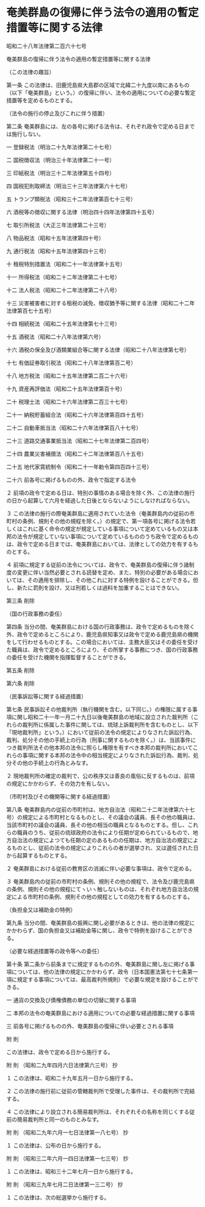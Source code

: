 # 奄美群島の復帰に伴う法令の適用の暫定措置等に関する法律

昭和二十八年法律第二百六十七号

奄美群島の復帰に伴う法令の適用の暫定措置等に関する法律

（この法律の趣旨）

第一条 この法律は、旧鹿児島県大島郡の区域で北緯二十九度以南にあるもの（以下「奄美群島」という。）の復帰に伴い、法令の適用についての必要な暫定措置等を定めるものとする。

（法令の施行の停止及びこれに伴う措置）

第二条 奄美群島には、左の各号に掲げる法令は、それぞれ政令で定める日までは施行しない。

一 登録税法（明治二十九年法律第二十七号）

二 国税徴収法（明治三十年法律第二十一号）

三 印紙税法（明治三十二年法律第五十四号）

四 国税犯則取締法（明治三十三年法律第六十七号）

五 トランプ類税法（昭和三十二年法律第百七十三号）

六 酒税等の徴収に関する法律（明治四十四年法律第四十五号）

七 取引所税法（大正三年法律第二十三号）

八 物品税法（昭和十五年法律第四十号）

九 通行税法（昭和十五年法律第四十三号）

十 租税特別措置法（昭和二十一年法律第十五号）

十一 所得税法（昭和二十二年法律第二十七号）

十二 法人税法（昭和二十二年法律第二十八号）

十三 災害被害者に対する租税の減免、徴収猶予等に関する法律（昭和二十二年法律第百七十五号）

十四 相続税法（昭和二十五年法律第七十三号）

十五 酒税法（昭和二十八年法律第六号）

十六 酒税の保全及び酒類業組合等に関する法律（昭和二十八年法律第七号）

十七 有価証券取引税法（昭和二十八年法律第百二号）

十八 地方税法（昭和二十五年法律第二百二十六号）

十九 資産再評価法（昭和二十五年法律第百十号）

二十 税理士法（昭和二十六年法律第二百三十七号）

二十一 納税貯蓄組合法（昭和二十六年法律第百四十五号）

二十二 自動車抵当法（昭和二十六年法律第百八十七号）

二十三 道路交通事業抵当法（昭和二十七年法律第二百四号）

二十四 農業災害補償法（昭和二十二年法律第百八十五号）

二十五 地代家賃統制令（昭和二十一年勅令第四百四十三号）

二十六 前各号に掲げるものの外、政令で指定する法令

２ 前項の政令で定める日は、特別の事情のある場合を除く外、この法律の施行の日から起算して六月を経過した日後とならないようにしなければならない。

３ この法律の施行の際奄美群島に適用されていた法令（奄美群島内の従前の市町村の条例、規則その他の規程を除く。）の規定で、第一項各号に掲げる法令若しくはこれに基く命令の規定が規定している事項について定めているもの又は本邦の法令が規定していない事項について定めているもののうち政令で定めるものは、政令で定める日までは、奄美群島においては、法律としての効力を有するものとする。

４ 前項に規定する従前の法令については、政令で、奄美群島の復帰に伴う諸制度の変更に伴い当然必要とされる読替を定め、また、特別の必要がある場合においては、その適用を排除し、その他これに対する特例を設けることができる。但し、新たに罰則を設け、又は刑若しくは過料を加重することはできない。

第三条 削除

（国の行政事務の委任）

第四条 当分の間、奄美群島における国の行政事務は、政令で定めるものを除く外、政令で定めるところにより、鹿児島県知事又は政令で定める鹿児島県の機関をして行わせるものとする。この場合においては、主務大臣又はその委任を受けた職員は、政令で定めるところにより、その所掌する事務につき、国の行政事務の委任を受けた機関を指揮監督することができる。

第五条 削除

第六条 削除

（民事訴訟等に関する経過措置）

第七条 民事訴訟その他裁判所（執行機関を含む。以下同じ。）の権限に属する事項に関し昭和二十一年一月二十九日以後奄美群島の地域に設立された裁判所（これらの裁判所に係属した事件に関しては、琉球上訴裁判所を含むものとし、以下「現地裁判所」という。）において従前の法令の規定によりなされた訴訟行為、裁判、処分その他の手続上の行為（刑事に関するものを除く。）は、当該事件につき裁判所法その他本邦の法令に照らし権限を有すべき本邦の裁判所においてこれらの事項に関する本邦の法令中の相当規定によりなされた訴訟行為、裁判、処分その他の手続上の行為とみなす。

２ 現地裁判所の確定の裁判で、公の秩序又は善良の風俗に反するものは、前項の規定にかかわらず、その効力を有しない。

（市町村及びその機関等に関する経過措置）

第八条 奄美群島内の従前の市町村は、地方自治法（昭和二十二年法律第六十七号）の規定による市町村となるものとし、その議会の議員、長その他の職員は、当該市町村の議会の議員、長その他の相当の職員となるものとする。但し、これらの職員のうち、従前の琉球政府の法令により任期が定められているもので、地方自治法の規定によつても任期の定のあるものの任期は、地方自治法の規定によるものとし、従前の法令の規定によりこれらの者が選挙され、又は選任された日から起算するものとする。

２ 奄美群島における従前の教育区の消滅に伴い必要な事項は、政令で定める。

３ 奄美群島内の従前の市町村の条例、規則その他の規程で、法令及び鹿児島県の条例、規則その他の規程にてヽいヽ触しないものは、それぞれ地方自治法の規定による市町村の条例、規則その他の規程としての効力を有するものとする。

（負担金又は補助金の特例）

第九条 当分の間、奄美群島の振興に関し必要があるときは、他の法律の規定にかかわらず、国の負担金又は補助金等に関し、政令で特例を設けることができる。

（必要な経過措置等の政令等への委任）

第十条 第二条から前条までに規定するものの外、奄美群島に関し左に掲げる事項については、他の法律の規定にかかわらず、政令（日本国憲法第七十七条第一項に規定する事項については、最高裁判所規則）で必要な規定を設けることができる。

一 通貨の交換及び債権債務の単位の切替に関する事項

二 本邦の法令の奄美群島における適用についての必要な経過措置に関する事項

三 前各号に掲げるものの外、奄美群島の復帰に伴い必要とされる事項

附 則

この法律は、政令で定める日から施行する。

附 則 （昭和二九年四月六日法律第六三号） 抄

１ この法律は、昭和二十九年五月一日から施行する。

２ この法律の施行前に従前の管轄裁判所で受理した事件は、その裁判所で完結する。

４ この法律により設立される簡易裁判所は、それぞれその名称を同じくする従前の簡易裁判所と同一のものとみなす。

附 則 （昭和二九年六月一七日法律第一八七号） 抄

１ この法律は、公布の日から施行する。

附 則 （昭和三二年六月一四日法律第一七三号） 抄

１ この法律は、昭和三十二年七月一日から施行する。

附 則 （昭和三九年七月二日法律第一三二号） 抄

１ この法律は、次の総選挙から施行する。
